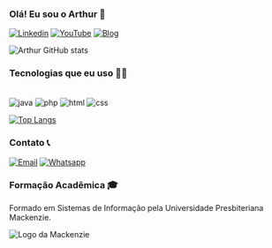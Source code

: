 ### Olá! Eu sou o Arthur 👋

[![Linkedin](https://img.shields.io/badge/LinkedIn-0077B5?style=for-the-badge&logo=linkedin&logoColor=white)](https://www.linkedin.com/in/arthur-matheus-80506b334/)
[![YouTube](https://img.shields.io/badge/YouTube-FF0000?style=for-the-badge&logo=youtube&logoColor=white)](https://www.youtube.com/@brazulean)
[![Blog](https://img.shields.io/badge/website-000000?style=for-the-badge&logo=About.me&logoColor=white)](https://brazulean.com/)

![Arthur GitHub stats](https://github-readme-stats.vercel.app/api?username=arthurgmatheus&show_icons=true&theme=cobalt)

### Tecnologias que eu uso 👨‍💻

<div style="display: inline_block"><br/>
    <img align="center" alt="java" src="https://img.shields.io/badge/Java-ED8B00?style=for-the-badge&logo=openjdk&logoColor=white"/>
    <img align="center" alt="php" src="https://img.shields.io/badge/PHP-777BB4?style=for-the-badge&logo=php&logoColor=white"/>
    <img align="center" alt="html" src="https://img.shields.io/badge/HTML-239120?style=for-the-badge&logo=html5&logoColor=white">
    <img align="center" alt="css" src="https://img.shields.io/badge/CSS-239120?&style=for-the-badge&logo=css3&logoColor=white"><br>

  [![Top Langs](https://github-readme-stats.vercel.app/api/top-langs/?username=arthurgmatheus)](https://github.com/arthurgmatheus/github-readme-stats)
</div>

### Contato 📞

[![Email](https://img.shields.io/badge/Gmail-D14836?style=for-the-badge&logo=gmail&logoColor=white)](mailto:arthurgm20021@gmail.com)
[![Whatsapp](https://img.shields.io/badge/WhatsApp-25D366?style=for-the-badge&logo=whatsapp&logoColor=white)](https://wa.me/5511965733223)

### Formação Acadêmica 🎓

Formado em Sistemas de Informação pela Universidade Presbiteriana Mackenzie.

![Logo da Mackenzie](https://seeklogo.com/images/U/universidade-presbiteriana-mackenzie-logo-63E75B9FCD-seeklogo.com.png)
